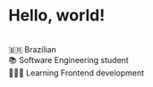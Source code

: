 <h1>Hello, world!</h1><br>
🇧🇷 Brazilian<br>
📚 Software Engineering student<br>
👨🏻‍💻 Learning Frontend development<br>
